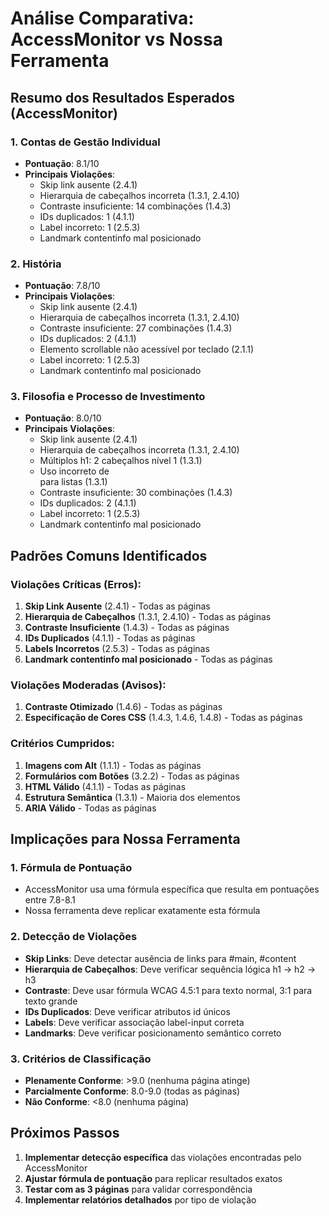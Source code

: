 # Análise Comparativa: AccessMonitor vs Nossa Ferramenta

## Resumo dos Resultados Esperados (AccessMonitor)

### 1. Contas de Gestão Individual
- **Pontuação**: 8.1/10
- **Principais Violações**:
  - Skip link ausente (2.4.1)
  - Hierarquia de cabeçalhos incorreta (1.3.1, 2.4.10)
  - Contraste insuficiente: 14 combinações (1.4.3)
  - IDs duplicados: 1 (4.1.1)
  - Label incorreto: 1 (2.5.3)
  - Landmark contentinfo mal posicionado

### 2. História
- **Pontuação**: 7.8/10
- **Principais Violações**:
  - Skip link ausente (2.4.1)
  - Hierarquia de cabeçalhos incorreta (1.3.1, 2.4.10)
  - Contraste insuficiente: 27 combinações (1.4.3)
  - IDs duplicados: 2 (4.1.1)
  - Elemento scrollable não acessível por teclado (2.1.1)
  - Label incorreto: 1 (2.5.3)
  - Landmark contentinfo mal posicionado

### 3. Filosofia e Processo de Investimento
- **Pontuação**: 8.0/10
- **Principais Violações**:
  - Skip link ausente (2.4.1)
  - Hierarquia de cabeçalhos incorreta (1.3.1, 2.4.10)
  - Múltiplos h1: 2 cabeçalhos nível 1 (1.3.1)
  - Uso incorreto de <br> para listas (1.3.1)
  - Contraste insuficiente: 30 combinações (1.4.3)
  - IDs duplicados: 2 (4.1.1)
  - Label incorreto: 1 (2.5.3)
  - Landmark contentinfo mal posicionado

## Padrões Comuns Identificados

### Violações Críticas (Erros):
1. **Skip Link Ausente** (2.4.1) - Todas as páginas
2. **Hierarquia de Cabeçalhos** (1.3.1, 2.4.10) - Todas as páginas
3. **Contraste Insuficiente** (1.4.3) - Todas as páginas
4. **IDs Duplicados** (4.1.1) - Todas as páginas
5. **Labels Incorretos** (2.5.3) - Todas as páginas
6. **Landmark contentinfo mal posicionado** - Todas as páginas

### Violações Moderadas (Avisos):
1. **Contraste Otimizado** (1.4.6) - Todas as páginas
2. **Especificação de Cores CSS** (1.4.3, 1.4.6, 1.4.8) - Todas as páginas

### Critérios Cumpridos:
1. **Imagens com Alt** (1.1.1) - Todas as páginas
2. **Formulários com Botões** (3.2.2) - Todas as páginas
3. **HTML Válido** (4.1.1) - Todas as páginas
4. **Estrutura Semântica** (1.3.1) - Maioria dos elementos
5. **ARIA Válido** - Todas as páginas

## Implicações para Nossa Ferramenta

### 1. Fórmula de Pontuação
- AccessMonitor usa uma fórmula específica que resulta em pontuações entre 7.8-8.1
- Nossa ferramenta deve replicar exatamente esta fórmula

### 2. Detecção de Violações
- **Skip Links**: Deve detectar ausência de links para #main, #content
- **Hierarquia de Cabeçalhos**: Deve verificar sequência lógica h1 → h2 → h3
- **Contraste**: Deve usar fórmula WCAG 4.5:1 para texto normal, 3:1 para texto grande
- **IDs Duplicados**: Deve verificar atributos id únicos
- **Labels**: Deve verificar associação label-input correta
- **Landmarks**: Deve verificar posicionamento semântico correto

### 3. Critérios de Classificação
- **Plenamente Conforme**: >9.0 (nenhuma página atinge)
- **Parcialmente Conforme**: 8.0-9.0 (todas as páginas)
- **Não Conforme**: <8.0 (nenhuma página)

## Próximos Passos

1. **Implementar detecção específica** das violações encontradas pelo AccessMonitor
2. **Ajustar fórmula de pontuação** para replicar resultados exatos
3. **Testar com as 3 páginas** para validar correspondência
4. **Implementar relatórios detalhados** por tipo de violação
